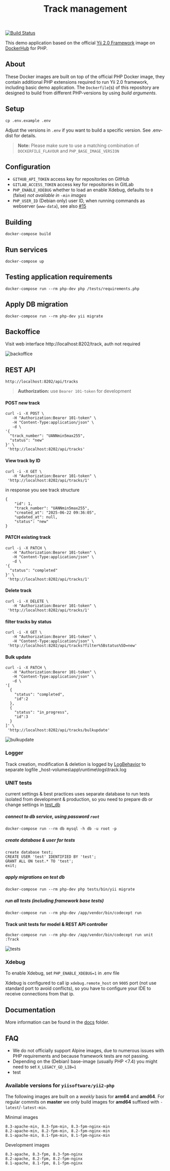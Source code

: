 <p align="center">
    <h1 align="center">Track management</h1>
    <br>
</p>

[![Build Status](https://github.com/yiisoft/yii2-docker/actions/workflows/docker-image.yml/badge.svg)](https://github.com/yiisoft/yii2-docker/actions/workflows/docker-image.yml)

This demo application based on the official [Yii 2.0 Framework](http://www.yiiframework.com/) image on [DockerHub](https://hub.docker.com/r/yiisoftware/yii2-php/) for PHP.

## About

These Docker images are built on top of the official PHP Docker image, they contain additional PHP extensions required to run Yii 2.0 framework, including basic demo application.
The `Dockerfile`(s) of this repository are designed to build from different PHP-versions by using *build arguments*.

## Setup

    cp .env.example .env

Adjust the versions in `.env` if you want to build a specific version. See .env-dist for details.

> **Note:** Please make sure to use a matching combination of `DOCKERFILE_FLAVOUR` and `PHP_BASE_IMAGE_VERSION`

## Configuration

- `GITHUB_API_TOKEN` access key for repositories on GitHub
- `GITLAB_ACCESS_TOKEN` access key for repositories in GitLab
- `PHP_ENABLE_XDEBUG` whether to load an enable Xdebug, defaults to `0` (false)  *not available in `-min` images*
- `PHP_USER_ID` (Debian only) user ID, when running commands as webserver (`www-data`), see also [#15](https://github.com/yiisoft/yii2-docker/issues/15)

## Building

    docker-compose build

## Run services 

    docker-compose up

## Testing application requirements

    docker-compose run --rm php-dev php /tests/requirements.php

## Apply DB migration

    docker-compose run --rm php-dev yii migrate

## Backoffice 

Visit web interface http://localhost:8202/track, auth not required  

![backoffice](/images/Backoffice.png)

## REST API

    http://localhost:8202/api/tracks 
    
> **Authorization:** use `Bearer 101-token` for development


#### POST new track
```
curl -i -X POST \
   -H "Authorization:Bearer 101-token" \
   -H "Content-Type:application/json" \
   -d \
'{
  "track_number": "UANNmin5max255",
  "status": "new"
}' \
 'http://localhost:8202/api/tracks'
 ```



#### View track by ID
```
curl -i -X GET \
   -H "Authorization:Bearer 101-token" \
 'http://localhost:8202/api/tracks/1'
 ```
in response you see track structure
```
{
    "id": 1,
    "track_number": "UANNmin5max255",
    "created_at": "2025-06-22 09:36:05",
    "updated_at": null,
    "status": "new"
}
```

#### PATCH existing track
```
curl -i -X PATCH \
   -H "Authorization:Bearer 101-token" \
   -H "Content-Type:application/json" \
   -d \
'{
  "status": "completed"
}' \
 'http://localhost:8202/api/tracks/1'
 ```

#### Delete track 

```
curl -i -X DELETE \
   -H "Authorization:Bearer 101-token" \
 'http://localhost:8202/api/tracks/1'
 ```


#### filter tracks by status

```
curl -i -X GET \
   -H "Authorization:Bearer 101-token" \
   -H "Content-Type:application/json" \
 'http://localhost:8202/api/tracks?filter%5Bstatus%5D=new'
 ```

 #### Bulk update 

```
curl -i -X PATCH \
   -H "Authorization:Bearer 101-token" \
   -H "Content-Type:application/json" \
   -d \
'[
  {
    "status": "completed",
    "id":2
  },
  {
    "status": "in_progress",
    "id":3
  }
]' \
 'http://localhost:8202/api/tracks/bulkupdate'
 ```
 ![bulkupdate](/images/Bulk%20update.png)

### Logger
Track creation, modification & deletion is logged by [LogBehavior](_host-volumes\app\common\behaviors\LogBehavior.php) to separate logfile _host-volumes\app\runtime\logs\track.log

### UNIT tests 
current settings & best practices uses separate database to run tests isolated from development & production, so you need to prepare db or change settings in [test_db](https://github.com/ioncode/TrackCOD/blob/8bf943365db799d436b0efd5d26cc654ad2c5c7b/_host-volumes/app/config/test_db.php)

##### connect to db service, using password `root` 
```
docker-compose run --rm db mysql -h db -u root -p
```
##### create database & user for tests 
```
create database test;
CREATE USER 'test' IDENTIFIED BY 'test';
GRANT ALL ON test.* TO 'test';
exit;
```
##### apply migrations on test db 
```
docker-compose run --rm php-dev php tests/bin/yii migrate
```

##### run all tests (including framework base tests)
```
docker-compose run --rm php-dev /app/vendor/bin/codecept run
```

#### Track unit tests for model & REST API controller 
```
docker-compose run --rm php-dev /app/vendor/bin/codecept run unit :Track
```
![tests](/images/tests.png)



### Xdebug

To enable Xdebug, set `PHP_ENABLE_XDEBUG=1` in .env file

Xdebug is configured to call ip `xdebug.remote_host` on `9005` port (not use standard port to avoid conflicts),
so you have to configure your IDE to receive connections from that ip.

## Documentation

More information can be found in the [docs](/docs) folder.

## FAQ

- We do not officially support Alpine images, due to numerous issues with PHP requirements and because framework tests are not passing.
- Depending on the (Debian) base-image (usually PHP <7.4) you might need to set `X_LEGACY_GD_LIB=1`
- test

### Available versions for `yiisoftware/yii2-php`

The following images are built on a *weekly* basis for **arm64** and **amd64**. For regular commits on **master** we only build images for **amd64** suffixed with `-latest`/`-latest-min`.

Minimal images

```
8.3-apache-min, 8.3-fpm-min, 8.3-fpm-nginx-min
8.2-apache-min, 8.2-fpm-min, 8.2-fpm-nginx-min
8.1-apache-min, 8.1-fpm-min, 8.1-fpm-nginx-min
```

Development images

```
8.3-apache, 8.3-fpm, 8.3-fpm-nginx
8.2-apache, 8.2-fpm, 8.2-fpm-nginx
8.1-apache, 8.1-fpm, 8.1-fpm-nginx
```
